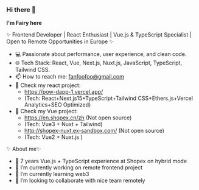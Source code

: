 ### Hi there 👋

**I'm Fairy here**

✨ Frontend Developer  | React Enthusiast | Vue.js & TypeScript Specialist | Open to Remote Opportunities in Europe ✨

- 💻 Passionate about performance, user experience, and clean code.
- 🌐 Tech Stack: React, Vue, Next.js, Nuxt.js, JavaScript, TypeScript, Tailwind CSS.
- 📫 How to reach me: fanfoofoo@gmail.com
- 🌟 Check my react project:
    - https://pow-dapp-1.vercel.app/
    - (Tech: React+Next.js15+TypeScript+Tailwind CSS+Ethers.js+Vercel Analytics+SEO Optimized)
- 🌟 Check my Vue project:
    - https://en.shopex.cn/zh (Not open source)
    - (Tech: Vue3 + Nuxt + Tailwind)
    - http://shopex-nuxt.ex-sandbox.com/ (Not open source)
    - (Tech: Vue2 + Nuxt.js )
  
✨ About me✨

- 🤔 7 years Vue.js + TypeScript experience at Shopex on hybrid mode
- 🔭 I’m currently working on remote frontend project
- 🌱 I’m currently learning web3
- 👯 I’m looking to collaborate with nice team remotely

